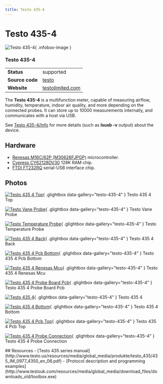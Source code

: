 ```yaml
---
title: Testo 435-4
---
```


# Testo 435-4

<div class="infobox" markdown>

![Testo 435-4](./img/Testo_435-4_top.jpg){ .infobox-image }

### Testo 435-4

| | |
|---|---|
| **Status** | supported |
| **Source code** | [testo](https://github.com/OpenTraceLab/OpenTraceCapture/tree/main/src/hardware/testo) |
| **Website** | [testolimited.com](http://www.testolimited.com/testo-435-4-multi-function-instrument-for-vac-iaq) |

</div>

The **Testo 435-4** is a multifunction meter, capable of measuring airflow, humidity, temperature, indoor air quality, and more depending on the connected probes. It can store up to 10000 measurements internally, and communicates with a host via USB.

See [Testo 435-4/Info](https://sigrok.org/wiki/Testo_435-4/Info) for more details (such as **lsusb -v** output) about the device.

## Hardware
- [Renesas M16C/62P (M30626FJPGP)](http://www.renesas.com/products/mpumcu/m16c/m16c60/m16c62p/device/M30626FJPGP.jsp) microcontroller.
- [Cypress CY62128DV30](http://datasheet.octopart.com/CY62128DV30LL-70SXI-Cypress-Semiconductor-datasheet-122470.pdf) 128K RAM chip.
- [FTDI FT232RQ](http://www.ftdichip.com/Products/ICs/FT232R.htm) serial-USB interface chip.

## Photos

<div class="photo-grid" markdown>

[![Testo 435 4 Top](./img/Testo_435-4_top.jpg)](./img/Testo_435-4_top.jpg "Testo 435 4 Top"){ .glightbox data-gallery="testo-435-4" }
<span class="caption">Testo 435 4 Top</span>

[![Testo Vane Probe](./img/Testo_vane_probe.jpg)](./img/Testo_vane_probe.jpg "Testo Vane Probe"){ .glightbox data-gallery="testo-435-4" }
<span class="caption">Testo Vane Probe</span>

[![Testo Temperature Probe](./img/Testo_temperature_probe.jpg)](./img/Testo_temperature_probe.jpg "Testo Temperature Probe"){ .glightbox data-gallery="testo-435-4" }
<span class="caption">Testo Temperature Probe</span>

[![Testo 435 4 Back](./img/Testo_435-4_back.jpg)](./img/Testo_435-4_back.png "Testo 435 4 Back"){ .glightbox data-gallery="testo-435-4" }
<span class="caption">Testo 435 4 Back</span>

[![Testo 435 4 Pcb Bottom](./img/Testo_435-4_PCB_bottom.jpg)](./img/Testo_435-4_PCB_bottom.jpg "Testo 435 4 Pcb Bottom"){ .glightbox data-gallery="testo-435-4" }
<span class="caption">Testo 435 4 Pcb Bottom</span>

[![Testo 435 4 Renesas Mcu](./img/Testo_435-4_Renesas_MCU.jpg)](./img/Testo_435-4_Renesas_MCU.jpg "Testo 435 4 Renesas Mcu"){ .glightbox data-gallery="testo-435-4" }
<span class="caption">Testo 435 4 Renesas Mcu</span>

[![Testo 435 4 Probe Board Pcb](./img/Testo_435-4_probe_board_PCB.jpg)](./img/Testo_435-4_probe_board_PCB.jpg "Testo 435 4 Probe Board Pcb"){ .glightbox data-gallery="testo-435-4" }
<span class="caption">Testo 435 4 Probe Board Pcb</span>

[![Testo 435 4](./img/Testo_435-4.jpg)](./img/Testo_435-4.png "Testo 435 4"){ .glightbox data-gallery="testo-435-4" }
<span class="caption">Testo 435 4</span>

[![Testo 435 4 Bottom](./img/Testo_435-4_bottom.jpg)](./img/Testo_435-4_bottom.jpg "Testo 435 4 Bottom"){ .glightbox data-gallery="testo-435-4" }
<span class="caption">Testo 435 4 Bottom</span>

[![Testo 435 4 Pcb Top](./img/Testo_435-4_PCB_top.jpg)](./img/Testo_435-4_PCB_top.jpg "Testo 435 4 Pcb Top"){ .glightbox data-gallery="testo-435-4" }
<span class="caption">Testo 435 4 Pcb Top</span>

[![Testo 435 4 Probe Connection](./img/Testo_435-4_probe_connection.jpg)](./img/Testo_435-4_probe_connection.jpg "Testo 435 4 Probe Connection"){ .glightbox data-gallery="testo-435-4" }
<span class="caption">Testo 435 4 Probe Connection</span>

</div>
## Resources
- [Testo 435 series manual](http://www.testo.us/resources/media/global_media/produkte/testo_435/435_IM_0977_4350_en_06.pdf)
- [Protocol description and programming examples](http://www.testouk.com/resources/media/global_media/download_files/downloads_old/toolbox.exe)

